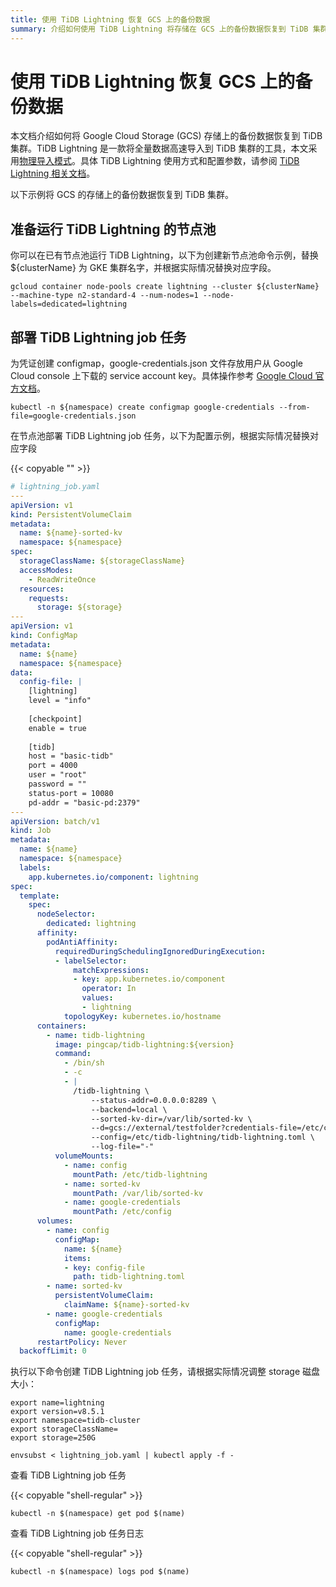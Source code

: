 ```yaml
---
title: 使用 TiDB Lightning 恢复 GCS 上的备份数据
summary: 介绍如何使用 TiDB Lightning 将存储在 GCS 上的备份数据恢复到 TiDB 集群。
---
```


# 使用 TiDB Lightning 恢复 GCS 上的备份数据

本文档介绍如何将 Google Cloud Storage (GCS) 存储上的备份数据恢复到 TiDB 集群。TiDB Lightning 是一款将全量数据高速导入到 TiDB 集群的工具，本文采用[物理导入模式](https://docs.pingcap.com/zh/tidb/stable/tidb-lightning-physical-import-mode/)。具体 TiDB Lightning 使用方式和配置参数，请参阅 [TiDB Lightning 相关文档](https://docs.pingcap.com/zh/tidb/stable/tidb-lightning-overview/)。

以下示例将 GCS 的存储上的备份数据恢复到 TiDB 集群。

## 准备运行 TiDB Lightning 的节点池

你可以在已有节点池运行 TiDB Lightning，以下为创建新节点池命令示例，替换 ${clusterName} 为 GKE 集群名字，并根据实际情况替换对应字段。

```shell
gcloud container node-pools create lightning --cluster ${clusterName} --machine-type n2-standard-4 --num-nodes=1 --node-labels=dedicated=lightning
```

## 部署 TiDB Lightning job 任务

为凭证创建 configmap，google-credentials.json 文件存放用户从 Google Cloud console 上下载的 service account key。具体操作参考 [Google Cloud 官方文档](https://cloud.google.com/docs/authentication/client-libraries)。

```shell
kubectl -n ${namespace) create configmap google-credentials --from-file=google-credentials.json
```

在节点池部署 TiDB Lightning job 任务，以下为配置示例，根据实际情况替换对应字段

{{< copyable "" >}}

```yaml
# lightning_job.yaml
---
apiVersion: v1
kind: PersistentVolumeClaim
metadata:
  name: ${name}-sorted-kv
  namespace: ${namespace}
spec:
  storageClassName: ${storageClassName}
  accessModes:
    - ReadWriteOnce
  resources:
    requests:
      storage: ${storage}
---
apiVersion: v1
kind: ConfigMap
metadata:
  name: ${name}
  namespace: ${namespace}
data:
  config-file: |
    [lightning]
    level = "info"
    
    [checkpoint]
    enable = true
  
    [tidb]
    host = "basic-tidb"
    port = 4000
    user = "root"
    password = ""
    status-port = 10080
    pd-addr = "basic-pd:2379"
---
apiVersion: batch/v1
kind: Job
metadata:
  name: ${name}
  namespace: ${namespace}
  labels:
    app.kubernetes.io/component: lightning
spec:
  template:
    spec:
      nodeSelector:
        dedicated: lightning
      affinity:
        podAntiAffinity:
          requiredDuringSchedulingIgnoredDuringExecution:
          - labelSelector:
              matchExpressions:
              - key: app.kubernetes.io/component
                operator: In
                values:
                - lightning
            topologyKey: kubernetes.io/hostname
      containers:
        - name: tidb-lightning
          image: pingcap/tidb-lightning:${version}
          command:
            - /bin/sh
            - -c
            - |
              /tidb-lightning \
                  --status-addr=0.0.0.0:8289 \
                  --backend=local \
                  --sorted-kv-dir=/var/lib/sorted-kv \
                  --d=gcs://external/testfolder?credentials-file=/etc/config/google-credentials.json \
                  --config=/etc/tidb-lightning/tidb-lightning.toml \
                  --log-file="-"
          volumeMounts:
            - name: config
              mountPath: /etc/tidb-lightning
            - name: sorted-kv
              mountPath: /var/lib/sorted-kv
            - name: google-credentials
              mountPath: /etc/config
      volumes:
        - name: config
          configMap:
            name: ${name}
            items:
            - key: config-file
              path: tidb-lightning.toml
        - name: sorted-kv
          persistentVolumeClaim:
            claimName: ${name}-sorted-kv
        - name: google-credentials
          configMap:
            name: google-credentials
      restartPolicy: Never
  backoffLimit: 0
```

执行以下命令创建 TiDB Lightning job 任务，请根据实际情况调整 storage 磁盘大小：

```shell
export name=lightning
export version=v8.5.1
export namespace=tidb-cluster
export storageClassName=
export storage=250G

envsubst < lightning_job.yaml | kubectl apply -f -
```

查看 TiDB Lightning job 任务

{{< copyable "shell-regular" >}}

```shell
kubectl -n $(namespace) get pod $(name)
```

查看 TiDB Lightning job 任务日志

{{< copyable "shell-regular" >}}

```shell
kubectl -n $(namespace) logs pod $(name)
```
